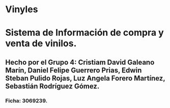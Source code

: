 # Vinyles
<h1>Sistema de Información de compra y venta de vinilos.</h1>
<h2>Hecho por el Grupo 4: Cristiam David Galeano Marín, Daniel Felipe Guerrero Prias, Edwin Steban Pulido Rojas, Luz Angela Forero Martínez, Sebastián Rodríguez Gómez.</h2>
<h3>Ficha: 3069239.</h3>